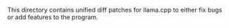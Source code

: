This directory contains unified diff patches for llama.cpp to either fix bugs or add features to the program.
